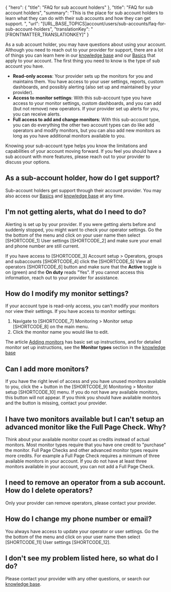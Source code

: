 {
  "hero": {
    "title": "FAQ for sub account holders"
  },
  "title": "FAQ for sub account holders",
  "summary": "This is the place for sub account holders to learn what they can do with their sub accounts and how they can get support. ",
  "url": "[URL_BASE_TOPICS]account/users/sub-accounts/faq-for-sub-account-holders",
  "translationKey": "[FRONTMATTER_TRANSLATIONKEY]"
}

As a sub account holder, you may have questions about using your account. Although you need to reach out to your provider for support, there are a lot of things you can learn here in our [knowledge base]([LINK_URL_1]) and our [Basics]([LINK_URL_2]) that apply to your account. The first thing you need to know is the type of sub account you have.

-   **Read-only access**: Your provider sets up the monitors for you and maintains them. You have access to your user settings, reports, custom dashboards, and possibly alerting (also set up and maintained by your provider).
-   **Access to monitor settings**: With this sub-account type you have access to your monitor settings, custom dashboards, and you can add (but not remove) new operators. If your provider set up alerts for you, you can receive alerts.
-   **Full access to add and change monitors**: With this sub-account type, you can do everything the other two account types can do like add operators and modify monitors, but you can also add new monitors as long as you have additional monitors available to you.

Knowing your sub-account type helps you know the limitations and capabilities of your account moving forward. If you feel you should have a sub account with more features, please reach out to your provider to discuss your options.


## As a sub-account holder, how do I get support?

Sub-account holders get support through their account provider. You may also access our [Basics]([LINK_URL_3]) and [knowledge base]([LINK_URL_4]) at any time.

## I'm not getting alerts, what do I need to do?

Alerting is set up by your provider. If you were getting alerts before and suddenly stopped, you might want to check your operator settings. Go the the bottom of the menu and click on your user name then select [SHORTCODE_1] User settings [SHORTCODE_2] and make sure your email and phone number are still current. 

If you have access to [SHORTCODE_3] Account setup > Operators, groups and subaccounts [SHORTCODE_4] click the [SHORTCODE_5] View all operators [SHORTCODE_6] button and make sure that the **Active** toggle is on (green) and the **On duty** reads "Yes". If you cannot access this information, reach out to your provider for assistance.

## How do I modify my monitor settings?

If your account type is read-only access, you can't modify your monitors nor view their settings. If you have access to monitor settings:

1.  Navigate to [SHORTCODE_7] Monitoring > Monitor setup [SHORTCODE_8] on the main menu.
2.  Click the monitor name you would like to edit.

The article [Adding monitors]([LINK_URL_5]) has basic set up instructions, and for detailed monitor set up instructions, see the **Monitor types** section in the [knowledge base]([LINK_URL_6])

## Can I add more monitors?

If you have the right level of access and you have unused monitors available to you, click the + button in the [SHORTCODE_9] Monitoring > Monitor setup [SHORTCODE_10] menu. If you do not have any available monitors, this button will not appear. If you think you should have available monitors and the button is missing, contact your provider.

## I have two monitors available but I can't setup an advanced monitor like the Full Page Check. Why?

Think about your available monitor count as credits instead of actual monitors. Most monitor types require that you have one credit to "purchase" the monitor. Full Page Checks and other advanced monitor types require more credits. For example a Full Page Check requires a minimum of three available monitors in your account. If you do not have at least three monitors available in your account, you can not add a Full Page Check.

## I need to remove an operator from a sub account. How do I delete operators?

Only your provider can remove operators, please contact your provider.

## How do I change my phone number or email?

You always have access to update your operator or user settings. Go the the bottom of the menu and click on your user name then select [SHORTCODE_11] User settings [SHORTCODE_12].

## I don't see my problem listed here, so what do I do?

Please contact your provider with any other questions, or search our [knowledge base]([LINK_URL_7]).
